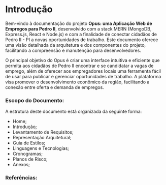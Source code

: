 # Introdução

Bem-vindo à documentação do projeto **Opus: uma Aplicação Web de Empregos para Pedro II**, desenvolvido com a stack MERN (MongoDB, Express.js, React e Node.js) e com a finalidade de conectar cidadãos de Pedro II - PI a novas oportunidades de trabalho. Este documento oferece uma visão detalhada da arquitetura e dos componentes do projeto, facilitando a compreensão e manutenção para desenvolvedores.

O principal objetivo do Opus é criar uma interface intuitiva e eficiente que permita aos cidadãos de Pedro II encontrar e se candidatar a vagas de emprego, além de oferecer aos empregadores locais uma ferramenta fácil de usar para publicar e gerenciar oportunidades de trabalho. A plataforma visa promover o desenvolvimento econômico da região, facilitando a conexão entre oferta e demanda de empregos.

### Escopo do Documento:

A estrutura deste documento está organizada da seguinte forma:


- Home;
- Introdução;
- Levantamento de Requisitos;
- Representação Arquitetural;
- Guia de Estilos;
- Linguagens e Tecnologias;
- Cronogramas;
- Planos de Risco;
- Anexos;

### Referências: